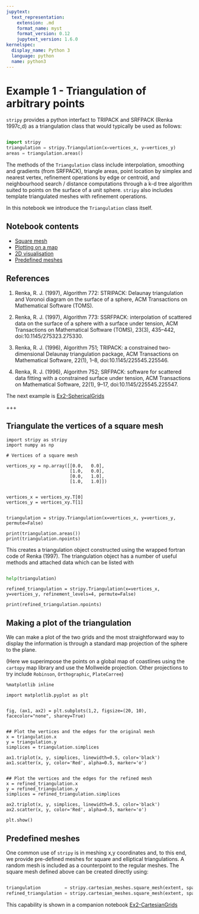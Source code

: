 ```yaml
---
jupytext:
  text_representation:
    extension: .md
    format_name: myst
    format_version: 0.12
    jupytext_version: 1.6.0
kernelspec:
  display_name: Python 3
  language: python
  name: python3
---
```


# Example 1 - Triangulation of arbitrary points

`stripy` provides a python interfact to TRIPACK and SRFPACK (Renka 1997c,d) as a triangulation class that would typically be used as follows:

``` python

import stripy
triangulation = stripy.Triangulation(x=vertices_x, y=vertices_y)
areas = triangulation.areas()
```

The methods of the `Triangulation` class include interpolation, smoothing and gradients (from SRFPACK), triangle areas, point location by simplex and nearest vertex, refinement operations by edge or centroid, and neighbourhood search / distance computations through a k-d tree algorithm suited to points on the surface of a unit sphere. `stripy` also includes template triangulated meshes with refinement operations.

In this notebook we introduce the `Triangulation` class itself.

## Notebook contents

   - [Square mesh](#Triangulate-the-vertices-of-a-square-mesh)
   - [Plotting on a map](#Making-a-plot-of-the-triangulation)
   - [2D visualisation](#Lavavu-to-view-spherical-information)
   - [Predefined meshes](#Predefined-meshes)

## References
 
   1. Renka, R. J. (1997), Algorithm 772: STRIPACK: Delaunay triangulation and Voronoi diagram on the surface of a sphere, ACM Transactions on Mathematical Software (TOMS).
   
   2. Renka, R. J. (1997), Algorithm 773: SSRFPACK: interpolation of scattered data on the surface of a sphere with a surface under tension, ACM Transactions on Mathematical Software (TOMS), 23(3), 435–442, doi:10.1145/275323.275330.
   
   3. Renka, R. J. (1996), Algorithm 751; TRIPACK: a constrained two-dimensional Delaunay triangulation package, ACM Transactions on Mathematical Software, 22(1), 1–8, doi:10.1145/225545.225546.
   
   4. Renka, R. J. (1996), Algorithm 752; SRFPACK: software for scattered data fitting with a constrained surface under tension, ACM Transactions on Mathematical Software, 22(1), 9–17, doi:10.1145/225545.225547.


The next example is [Ex2-SphericalGrids](./Ex2-SphericalGrids.md)

+++

## Triangulate the vertices of a square mesh

```{code-cell} ipython3
import stripy as stripy
import numpy as np

# Vertices of a square mesh

vertices_xy = np.array([[0.0,   0.0],
                        [1.0,   0.0],
                        [0.0,   1.0],
                        [1.0,   1.0]])


vertices_x = vertices_xy.T[0]
vertices_y = vertices_xy.T[1]


triangulation = stripy.Triangulation(x=vertices_x, y=vertices_y, permute=False)
```

```{code-cell} ipython3
print(triangulation.areas())
print(triangulation.npoints)
```

This creates a triangulation object constructed using the wrapped fortran code of Renka (1997). The triangulation object has a number of 
useful methods and attached data which can be listed with

``` python

help(triangulation)
```

```{code-cell} ipython3
refined_triangulation = stripy.Triangulation(x=vertices_x, y=vertices_y, refinement_levels=4, permute=False)

print(refined_triangulation.npoints)
```

## Making a plot of the triangulation

We can make a plot of the two grids and the most straightforward way to display the information
is through a standard map projection of the sphere to the plane. 

(Here we superimpose the points on a global map of coastlines using the `cartopy` map library and use the Mollweide projection. 
 Other projections to try include `Robinson`, `Orthographic`, `PlateCarree`)

```{code-cell} ipython3
%matplotlib inline

import matplotlib.pyplot as plt


fig, (ax1, ax2) = plt.subplots(1,2, figsize=(20, 10), facecolor="none", sharey=True)


## Plot the vertices and the edges for the original mesh
x = triangulation.x
y = triangulation.y
simplices = triangulation.simplices

ax1.triplot(x, y, simplices, linewidth=0.5, color='black')
ax1.scatter(x, y, color='Red', alpha=0.5, marker='o')


## Plot the vertices and the edges for the refined mesh
x = refined_triangulation.x
y = refined_triangulation.y
simplices = refined_triangulation.simplices

ax2.triplot(x, y, simplices, linewidth=0.5, color='black')
ax2.scatter(x, y, color='Red', alpha=0.5, marker='o')

plt.show()
```

## Predefined meshes

One common use of `stripy` is in meshing x,y coordinates and, to this end, we provide pre-defined meshes for square and elliptical triangulations. A random mesh is included as a counterpoint to the regular meshes. The square mesh defined above can be created directly using:

``` python

triangulation         = stripy.cartesian_meshes.square_mesh(extent, spacingX, spacingY, refinement_levels=0)
refined_triangulation = stripy.cartesian_meshes.square_mesh(extent, spacingX, spacingY, refinement_levels=3)
```

This capability is shown in a companion notebook [Ex2-CartesianGrids](./Ex2-CartesianGrids.md)

